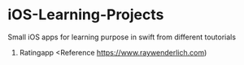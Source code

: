 # iOS-Learning-Projects
Small iOS apps for learning purpose in swift from different toutorials 

1. Ratingapp <Reference https://www.raywenderlich.com)
